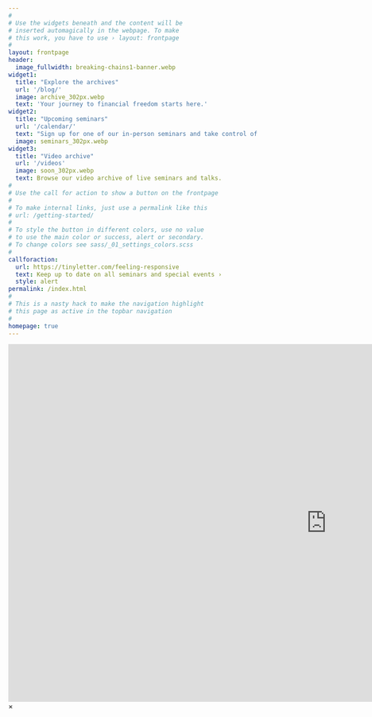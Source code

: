 ```yaml
---
#
# Use the widgets beneath and the content will be
# inserted automagically in the webpage. To make
# this work, you have to use › layout: frontpage
#
layout: frontpage
header:
  image_fullwidth: breaking-chains1-banner.webp
widget1:
  title: "Explore the archives"
  url: '/blog/'
  image: archive_302px.webp
  text: 'Your journey to financial freedom starts here.'
widget2:
  title: "Upcoming seminars"
  url: '/calendar/'
  text: "Sign up for one of our in-person seminars and take control of our own capital."
  image: seminars_302px.webp 
widget3:
  title: "Video archive"
  url: '/videos'
  image: soon_302px.webp
  text: Browse our video archive of live seminars and talks.
#
# Use the call for action to show a button on the frontpage
#
# To make internal links, just use a permalink like this
# url: /getting-started/
#
# To style the button in different colors, use no value
# to use the main color or success, alert or secondary.
# To change colors see sass/_01_settings_colors.scss
#
callforaction:
  url: https://tinyletter.com/feeling-responsive
  text: Keep up to date on all seminars and special events ›
  style: alert
permalink: /index.html
#
# This is a nasty hack to make the navigation highlight
# this page as active in the topbar navigation
#
homepage: true
---
```


<div id="videoModal" class="reveal-modal large" data-reveal="">
  <div class="flex-video widescreen vimeo" style="display: block;">
    <iframe width="1280" height="720" src="https://www.youtube.com/embed/3b5zCFSmVvU" frameborder="0" allowfullscreen></iframe>
  </div>
  <a class="close-reveal-modal">&#215;</a>
</div>
